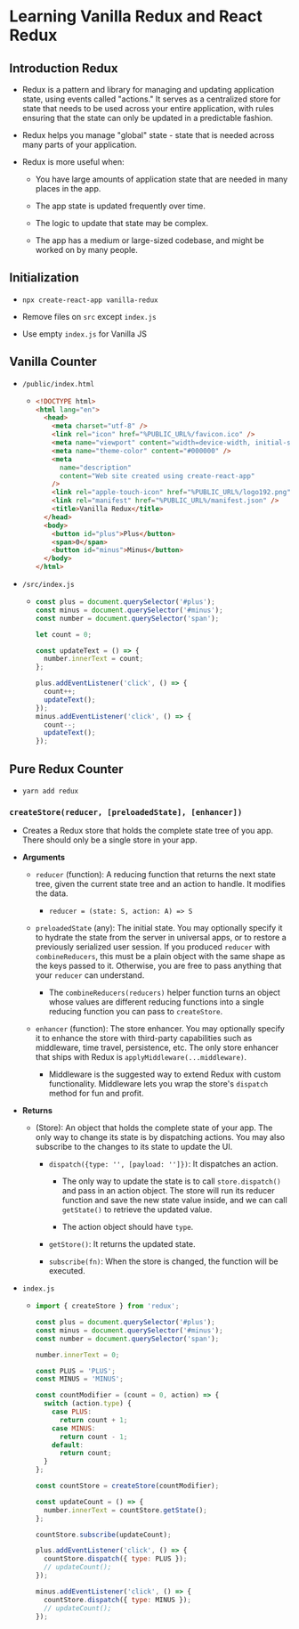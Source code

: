 # Learning Vanilla Redux and React Redux

## Introduction Redux

- Redux is a pattern and library for managing and updating application state, using events called "actions." It serves as a centralized store for state that needs to be used across your entire application, with rules ensuring that the state can only be updated in a predictable fashion.

- Redux helps you manage "global" state - state that is needed across many parts of your application.

- Redux is more useful when:

  - You have large amounts of application state that are needed in many places in the app.

  - The app state is updated frequently over time.

  - The logic to update that state may be complex.

  - The app has a medium or large-sized codebase, and might be worked on by many people.

## Initialization

- `npx create-react-app vanilla-redux`

- Remove files on `src` except `index.js`

- Use empty `index.js` for Vanilla JS

## Vanilla Counter

- `/public/index.html`

  - ```html
    <!DOCTYPE html>
    <html lang="en">
      <head>
        <meta charset="utf-8" />
        <link rel="icon" href="%PUBLIC_URL%/favicon.ico" />
        <meta name="viewport" content="width=device-width, initial-scale=1" />
        <meta name="theme-color" content="#000000" />
        <meta
          name="description"
          content="Web site created using create-react-app"
        />
        <link rel="apple-touch-icon" href="%PUBLIC_URL%/logo192.png" />
        <link rel="manifest" href="%PUBLIC_URL%/manifest.json" />
        <title>Vanilla Redux</title>
      </head>
      <body>
        <button id="plus">Plus</button>
        <span>0</span>
        <button id="minus">Minus</button>
      </body>
    </html>
    ```

- `/src/index.js`

  - ```js
    const plus = document.querySelector('#plus');
    const minus = document.querySelector('#minus');
    const number = document.querySelector('span');

    let count = 0;

    const updateText = () => {
      number.innerText = count;
    };

    plus.addEventListener('click', () => {
      count++;
      updateText();
    });
    minus.addEventListener('click', () => {
      count--;
      updateText();
    });
    ```

## Pure Redux Counter

- `yarn add redux`

### `createStore(reducer, [preloadedState], [enhancer])`

- Creates a Redux store that holds the complete state tree of you app. There should only be a single store in your app.

- **Arguments**

  - `reducer` (function): A reducing function that returns the next state tree, given the current state tree and an action to handle. It modifies the data.

    - `reducer = (state: S, action: A) => S`

  - `preloadedState` (any): The initial state. You may optionally specify it to hydrate the state from the server in universal apps, or to restore a previously serialized user session. If you produced `reducer` with `combineReducers`, this must be a plain object with the same shape as the keys passed to it. Otherwise, you are free to pass anything that your `reducer` can understand.

    - The `combineReducers(reducers)` helper function turns an object whose values are different reducing functions into a single reducing function you can pass to `createStore`.

  - `enhancer` (function): The store enhancer. You may optionally specify it to enhance the store with third-party capabilities such as middleware, time travel, persistence, etc. The only store enhancer that ships with Redux is `applyMiddleware(...middleware)`.

    - Middleware is the suggested way to extend Redux with custom functionality. Middleware lets you wrap the store's `dispatch` method for fun and profit.

- **Returns**

  - (Store): An object that holds the complete state of your app. The only way to change its state is by dispatching actions. You may also subscribe to the changes to its state to update the UI.

    - `dispatch({type: '', [payload: '']})`: It dispatches an action.

      - The only way to update the state is to call `store.dispatch()` and pass in an action object. The store will run its reducer function and save the new state value inside, and we can call `getState()` to retrieve the updated value.

      - The action object should have `type`.

    - `getStore()`: It returns the updated state.

    - `subscribe(fn)`: When the store is changed, the function will be executed.

- `index.js`

  - ```js
    import { createStore } from 'redux';

    const plus = document.querySelector('#plus');
    const minus = document.querySelector('#minus');
    const number = document.querySelector('span');

    number.innerText = 0;

    const PLUS = 'PLUS';
    const MINUS = 'MINUS';

    const countModifier = (count = 0, action) => {
      switch (action.type) {
        case PLUS:
          return count + 1;
        case MINUS:
          return count - 1;
        default:
          return count;
      }
    };

    const countStore = createStore(countModifier);

    const updateCount = () => {
      number.innerText = countStore.getState();
    };

    countStore.subscribe(updateCount);

    plus.addEventListener('click', () => {
      countStore.dispatch({ type: PLUS });
      // updateCount();
    });

    minus.addEventListener('click', () => {
      countStore.dispatch({ type: MINUS });
      // updateCount();
    });
    ```
